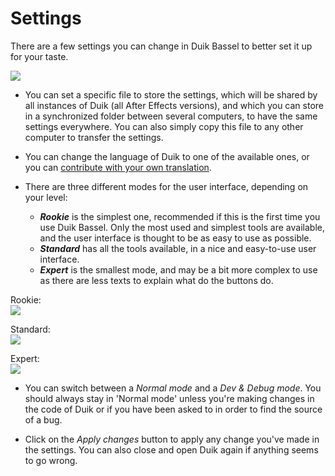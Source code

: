 # Settings

There are a few settings you can change in Duik Bassel to better set it up for your taste.

![](https://raw.githubusercontent.com/Rainbox-dev/DuAEF_Duik/master/docs/media/wiki/screenshots/panels/settings.PNG)

- You can set a specific file to store the settings, which will be shared by all instances of Duik (all After Effects versions), and which you can store in a synchronized folder between several computers, to have the same settings everywhere. You can also simply copy this file to any other computer to transfer the settings.

- You can change the language of Duik to one of the available ones, or you can [contribute with your own translation](https://github.com/Rainbox-dev/DuAEF_Duik/wiki/Translation).

- There are three different modes for the user interface, depending on your level:

    - ***Rookie*** is the simplest one, recommended if this is the first time you use Duik Bassel. Only the most used and simplest tools are available, and the user interface is thought to be as easy to use as possible.
    - ***Standard*** has all the tools available, in a nice and easy-to-use user interface.
    - ***Expert*** is the smallest mode, and may be a bit more complex to use as there are less texts to explain what do the buttons do.

Rookie:  
![](https://raw.githubusercontent.com/Rainbox-dev/DuAEF_Duik/master/docs/media/wiki/screenshots/panels/constraints_rookie.PNG)

Standard:  
![](https://raw.githubusercontent.com/Rainbox-dev/DuAEF_Duik/master/docs/media/wiki/screenshots/panels/constraints_normal.PNG)

Expert:  
![](https://raw.githubusercontent.com/Rainbox-dev/DuAEF_Duik/master/docs/media/wiki/screenshots/panels/constraints_expert.PNG)

- You can switch between a *Normal mode* and a *Dev & Debug mode*. You should always stay in 'Normal mode' unless you're making changes in the code of Duik or if you have been asked to in order to find the source of a bug.

- Click on the *Apply changes* button to apply any change you've made in the settings. You can also close and open Duik again if anything seems to go wrong.
